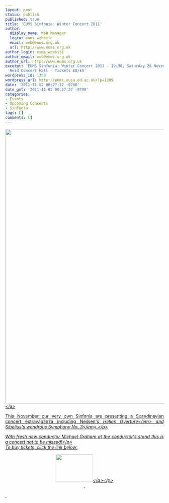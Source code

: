 ```yaml
---
layout: post
status: publish
published: true
title: 'EUMS Sinfonia: Winter Concert 2011'
author:
  display_name: Web Manager
  login: eums_website
  email: web@eums.org.uk
  url: http://www.eums.org.uk
author_login: eums_website
author_email: web@eums.org.uk
author_url: http://www.eums.org.uk
excerpt: 'EUMS Sinfonia: Winter Concert 2011 - 19:30, Saturday 26 November 2011 -
  Reid Concert Hall - Tickets £8/£5'
wordpress_id: 1399
wordpress_url: http://eums.eusa.ed.ac.uk/?p=1399
date: '2011-11-02 00:27:37 -0700'
date_gmt: '2011-11-02 00:27:37 -0700'
categories:
- Events
- Upcoming Concerts
- Sinfonia
tags: []
comments: []
---
```

<p><a title="buy tickets online" href="http:&#47;&#47;www.ticketsource.co.uk&#47;event&#47;18481"> <img src="http:&#47;&#47;eums.eusa.ed.ac.uk&#47;wp-content&#47;uploads&#47;images&#47;w620&#47;posters&#47;20111126_sinf.jpg" alt="" width="620" height="872" &#47;><&#47;a></p>
<p style="text-align: justify;">This November our very own Sinfonia are presenting a Scandinavian concert extravaganza including Neilsen's&nbsp;<em>Helios Overture<&#47;em>&nbsp;and Sibelius's wondrous&nbsp;<em>Symphony No. 3<&#47;em>.<&#47;p></p>
<p style="text-align: justify;">With fresh new conductor Michael Graham at the conductor's stand this is a concert not to be missed!<&#47;p><br />
To buy tickets, click the link below:</p>
<p align="middle"><a title="buy tickets online" href="http:&#47;&#47;www.ticketsource.co.uk&#47;event&#47;18481"> <img src="http:&#47;&#47;www.ticketsource.co.uk&#47;images&#47;buyTickets&#47;buyTickets-medium.png" alt="" width="118" height="88" border="0" &#47;><&#47;a><&#47;p><br />
&nbsp;</p>
<p>&nbsp;</p>
